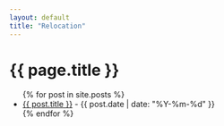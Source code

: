 ```yaml
---
layout: default
title: "Relocation"
---
```


<h1>{{ page.title }}</h1>
<ul class="blog-posts">
  {% for post in site.posts %}
    <li class="post-item">
      <a href="{{ post.url }}">{{ post.title }}</a> - <span>{{ post.date | date: "%Y-%m-%d" }}</span>
    </li>
  {% endfor %}
</ul>

